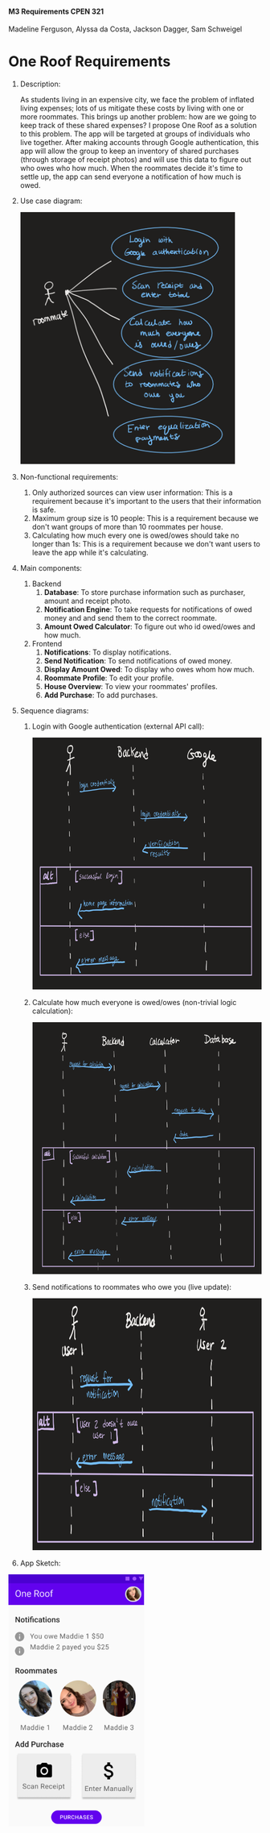 #### M3 Requirements CPEN 321

Madeline Ferguson, Alyssa da Costa, Jackson Dagger, Sam Schweigel

# One Roof Requirements

1. Description:

   As students living in an expensive city, we face the problem of inflated living expenses; lots of us mitigate these costs by living with one or more roommates. This brings up another problem: how are we going to keep track of these shared expenses? I propose One Roof as a solution to this problem. The app will be targeted at groups of individuals who live together. After making accounts through Google authentication, this app will allow the group to keep an inventory of shared purchases (through storage of receipt photos) and will use this data to figure out who owes who how much. When the roommates decide it's time to settle up, the app can send everyone a notification of how much is owed.

2. Use case diagram:

   <img src="img/use_case_diagram.png" height="500px" />

   

3. Non-functional requirements:

   1. Only authorized sources can view user information: This is a requirement because it's important to the users that their information is safe.
   2. Maximum group size is 10 people: This is a requirement because we don't want groups of more than 10 roommates per house.
   3. Calculating how much every one is owed/owes should take no longer than 1s: This is a requirement because we don't want users to leave the app while it's calculating.

4. Main components:

   1. Backend 
      1. **Database**: To store purchase information such as purchaser, amount and receipt photo.
      2. **Notification Engine**: To take requests for notifications of owed money and and send them to the correct roommate.
      3. **Amount Owed Calculator**: To figure out who id owed/owes and how much.
   2. Frontend 
      1. **Notifications**: To display notifications.
      2. **Send Notification**: To send notifications of owed money.
      3. **Display Amount Owed**: To display who owes whom how much.
      4. **Roommate Profile**: To edit your profile.
      5. **House Overview**: To view your roommates' profiles.
      6. **Add Purchase**: To add purchases.

5. Sequence diagrams:

   1. Login with Google authentication (external API  call): 

      <img src="img/sequence_diagram1.png" height="500px" />

      

   2. Calculate how much everyone is owed/owes (non-trivial logic calculation):

      <img src="img/sequence_diagram2.png" height = "500px"/>

      

   3. Send notifications to roommates who owe you (live update):

      <img src="img/sequence_diagram3.png" height = "500px" />

6. App Sketch:

<img src="img/app_sketch.png" height = "500px"/>

